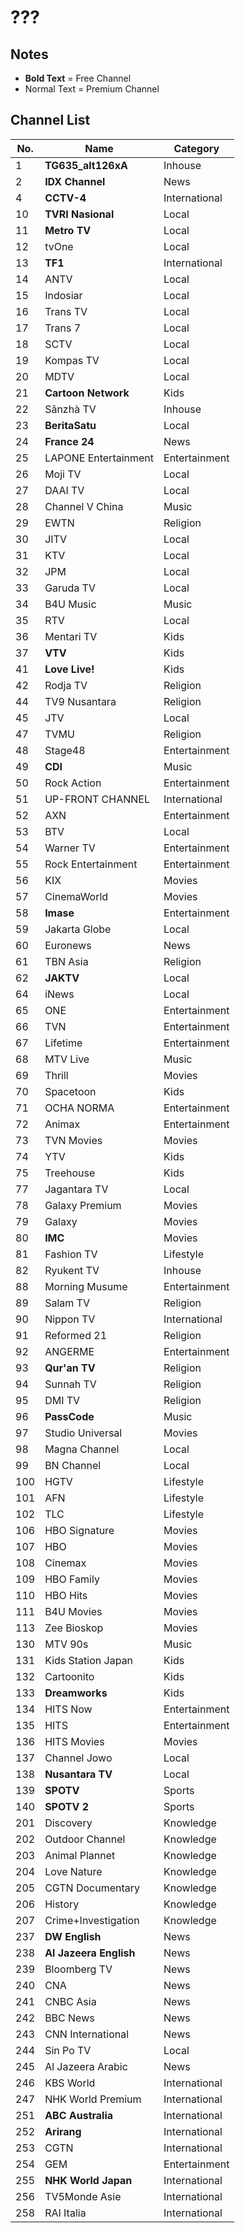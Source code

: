 # ???
## Notes
* **Bold Text** = Free Channel
* Normal Text = Premium Channel
## Channel List
No. | Name | Category
-- | -- | --
1 | **TG635_alt126xA** | Inhouse
2 | **IDX Channel** | News
4 | **CCTV-4** | International
10 | **TVRI Nasional** | Local
11 | **Metro TV** | Local
12 | tvOne | Local
13 | **TF1** | International
14 | ANTV | Local
15 | Indosiar | Local
16 | Trans TV | Local
17 | Trans 7 | Local
18 | SCTV | Local
19 | Kompas TV | Local
20 | MDTV | Local
21 | **Cartoon Network** | Kids
22 | Sǎnzhà TV | Inhouse
23 | **BeritaSatu** | Local
24 | **France 24** | News
25 | LAPONE Entertainment | Entertainment
26 | Moji TV | Local
27 | DAAI TV | Local
28 | Channel V China | Music
29 | EWTN | Religion
30 | JITV | Local
31 | KTV | Local
32 | JPM | Local
33 | Garuda TV | Local
34 | B4U Music | Music
35 | RTV | Local
36 | Mentari TV | Kids
37 | **VTV** | Kids
41 | **Love Live!** | Kids
42 | Rodja TV | Religion
44 | TV9 Nusantara | Religion
45 | JTV | Local
47 | TVMU | Religion
48 | Stage48 | Entertainment
49 | **CDI** | Music
50 | Rock Action | Entertainment
51 | UP-FRONT CHANNEL | International
52 | AXN | Entertainment
53 | BTV | Local
54 | Warner TV | Entertainment
55 | Rock Entertainment | Entertainment
56 | KIX | Movies
57 | CinemaWorld | Movies
58 | **Imase** | Entertainment
59 | Jakarta Globe | Local
60 | Euronews | News
61 | TBN Asia | Religion
62 | **JAKTV** | Local
64 | iNews | Local
65 | ONE | Entertainment
66 | TVN | Entertainment
67 | Lifetime | Entertainment
68 | MTV Live | Music
69 | Thrill | Movies
70 | Spacetoon | Kids
71 | OCHA NORMA | Entertainment
72 | Animax | Entertainment
73 | TVN Movies | Movies
74 | YTV | Kids
75 | Treehouse | Kids
77 | Jagantara TV | Local
78 | Galaxy Premium | Movies
79 | Galaxy | Movies
80 | **IMC** | Movies
81 | Fashion TV | Lifestyle
82 | Ryukent TV | Inhouse
88 | Morning Musume | Entertainment
89 | Salam TV | Religion
90 | Nippon TV | International
91 | Reformed 21 | Religion
92 | ANGERME | Entertainment
93 | **Qur'an TV** | Religion
94 | Sunnah TV | Religion
95 | DMI TV | Religion
96 | **PassCode** | Music
97 | Studio Universal | Movies
98 | Magna Channel | Local
99 | BN Channel | Local
100 | HGTV | Lifestyle
101 | AFN | Lifestyle
102 | TLC | Lifestyle
106 | HBO Signature | Movies
107 | HBO | Movies
108 | Cinemax | Movies
109 | HBO Family | Movies
110 | HBO Hits | Movies
111 | B4U Movies | Movies
113 | Zee Bioskop | Movies
130 | MTV 90s | Music
131 | Kids Station Japan | Kids
132 | Cartoonito | Kids
133 | **Dreamworks** | Kids
134 | HITS Now | Entertainment
135 | HITS | Entertainment
136 | HITS Movies | Movies
137 | Channel Jowo | Local
138 | **Nusantara TV** | Local
139 | **SPOTV** | Sports
140 | **SPOTV 2** | Sports
201 | Discovery | Knowledge
202 | Outdoor Channel | Knowledge
203 | Animal Plannet | Knowledge
204 | Love Nature | Knowledge
205 | CGTN Documentary | Knowledge
206 | History | Knowledge
207 | Crime+Investigation | Knowledge
237 | **DW English** | News
238 | **Al Jazeera English** | News
239 | Bloomberg TV | News
240 | CNA | News
241 | CNBC Asia | News
242 | BBC News | News
243 | CNN International | News
244 | Sin Po TV | Local
245 | Al Jazeera Arabic | News
246 | KBS World | International
247 | NHK World Premium | International
251 | **ABC Australia** | International
252 | **Arirang** | International
253 | CGTN | International
254 | GEM | Entertainment
255 | **NHK World Japan** | International
256 | TV5Monde Asie | International
258 | RAI Italia | International
